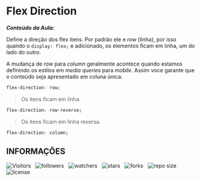 <!-- TITLE -->
# Flex Direction

***Conteúdo da Aula:***

Define a direção dos flex itens. Por padrão ele e *row* (linha), por isso quando o `display: flex;` e adicionado, os elementos ficam em linha, um do lado do outro.

A mudança de *row* para *column* geralmente acontece quando estamos definindo os estilos em *media queries* para *mobile*. Assim voce garante que o conteúdo seja apresentado em coluna única.

```css
flex-direction: row;
```

> Os itens ficam em linha.

```css
flex-direction: row-reverse;
```

> Os itens ficam em linha reversa.

```css
flex-direction: column;
```

<!-- TABLE OF CONTENTS -->
<!-- ## TABELA DE CONTEÚDO -->

<!-- * [Vista por cima](#vista-por-cima) -->
<!--  * [Foto da tela](#foto-da-tela) -->
<!--  * [Links](#links) -->
<!-- * [Meu processo](#meu-processo) -->
<!--  * [Construído com](#construido-com) -->
<!--  * [O que aprendi](#o-que-aprendi) -->
<!--  * [Desenvolvimento contínuo](#desenvolvimento-contínuo) -->
<!--  * [Recursos úteis](#recursos-úteis) -->
<!-- * [Autor](#autor) -->
<!-- * [Agradecimentos](#agradecimentos) -->
<!-- * [Informações](#informações) -->

<!-- OVERVIEW -->
<!-- ## VISTA POR CIMA -->

<!-- SCREENSHOT -->
<!-- ### FOTO DA TELA -->

<!-- LINKS -->
<!-- ### LINKS -->

<!-- MY PROCESS -->
<!-- ## MEU PROCESSO -->

<!-- BUILT WITH -->
<!-- ### CONSTRUÍDO COM -->

<!-- WHAT I LEARNED -->
<!-- ### O QUE APRENDI -->

<!-- CONTINUED DEVELOPMENT -->
<!-- ### DESENVOLVIMENTO CONTÍNUO -->

<!-- USEFUL RESOURCES -->
<!-- ### RECURSOS ÚTEIS -->

<!-- AUTHOR -->
<!-- ## AUTOR -->

<!-- ACKNOWLEDGMENTS -->
<!-- ## AGRADECIMENTOS -->

<!-- INFORMATION -->
## INFORMAÇÕES

![Visitors](https://api.visitorbadge.io/api/visitors?path=Devsgeeknerd%2Fcla-fle-dir-fle-con-fle-box&label=VISITANTES&labelColor=%23f9e64f&countColor=%23008000&style=plastic "Total de Visitas")
&nbsp;
![followers](https://img.shields.io/github/followers/Devsgeeknerd?style=plastic&label=SEGUIDORES&labelColor=f9e64f "Total de Seguidores")
&nbsp;
![watchers](https://img.shields.io/github/watchers/Devsgeeknerd/cla-fle-dir-fle-con-fle-box?style=plastic&label=OBSERVADORES&labelColor=f9e64f "Total de Observadores")
&nbsp;
![stars](https://img.shields.io/github/stars/Devsgeeknerd/cla-fle-dir-fle-con-fle-box?style=plastic&label=ESTRELAS&labelColor=f9e64f "Total de Estrelas Recebidas")
&nbsp;
![forks](https://img.shields.io/github/forks/Devsgeeknerd/cla-fle-dir-fle-con-fle-box?style=plastic&label=BIFURCAÇÕES&labelColor=f9e64f "Total de Bifurcações")
&nbsp;
![repo size](https://img.shields.io/github/repo-size/Devsgeeknerd/cla-fle-dir-fle-con-fle-box?style=plastic&label=TAMANHO&labelColor=f9e64f "Tamanho do Repositório")
&nbsp;
![license](https://img.shields.io/github/license/Devsgeeknerd/cla-fle-dir-fle-con-fle-box?style=plastic&label=LICENÇA&labelColor=f9e64f "Licença do Repositório")
